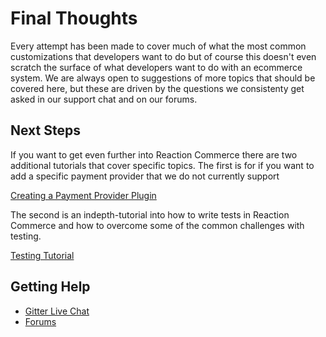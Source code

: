 # Final Thoughts

Every attempt has been made to cover much of what the most common customizations that developers want to do but of course
this doesn't even scratch the surface of what developers want to do with an ecommerce system. We are always open to suggestions
of more topics that should be covered here, but these are driven by the questions we consistenty get asked in our support
chat and on our forums.

## Next Steps

If you want to get even further into Reaction Commerce there are two additional tutorials that cover specific topics. The
first is for if you want to add a specific payment provider that we do not currently support

[Creating a Payment Provider Plugin](/developer/tutorial/creating-a-payment-provider-plugin.md)

The second is an indepth-tutorial into how to write tests in Reaction Commerce and how to overcome some of the common
challenges with testing.

[Testing Tutorial](/developer/tutorial/testing-tutorial.md)

## Getting Help

- [Gitter Live Chat](https://gitter.im/reactioncommerce/reaction?utm_source=badge&utm_medium=badge&utm_campaign=pr-badge&utm_content=badge)
- [Forums](<>)
